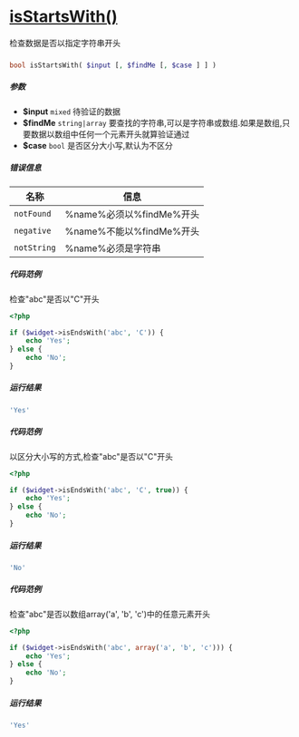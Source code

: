 [isStartsWith()](http://twinh.github.io/widget/api/isStartsWith)
================================================================

检查数据是否以指定字符串开头

### 
```php
bool isStartsWith( $input [, $findMe [, $case ] ] )
```

##### 参数
* **$input** `mixed` 待验证的数据
* **$findMe** `string|array` 要查找的字符串,可以是字符串或数组.如果是数组,只要数据以数组中任何一个元素开头就算验证通过
* **$case** `bool` 是否区分大小写,默认为不区分


##### 错误信息
| **名称**              | **信息**                                                       | 
|-----------------------|----------------------------------------------------------------|
| `notFound`            | %name%必须以%findMe%开头                                       |
| `negative`            | %name%不能以%findMe%开头                                       |
| `notString`           | %name%必须是字符串                                             |


##### 代码范例
检查"abc"是否以"C"开头
```php
<?php

if ($widget->isEndsWith('abc', 'C')) {
    echo 'Yes';
} else {
    echo 'No';
}
```
##### 运行结果
```php
'Yes'
```
##### 代码范例
以区分大小写的方式,检查"abc"是否以"C"开头
```php
<?php

if ($widget->isEndsWith('abc', 'C', true)) {
    echo 'Yes';
} else {
    echo 'No';
}
```
##### 运行结果
```php
'No'
```
##### 代码范例
检查"abc"是否以数组array('a', 'b', 'c')中的任意元素开头
```php
<?php

if ($widget->isEndsWith('abc', array('a', 'b', 'c'))) {
    echo 'Yes';
} else {
    echo 'No';
}
```
##### 运行结果
```php
'Yes'
```
